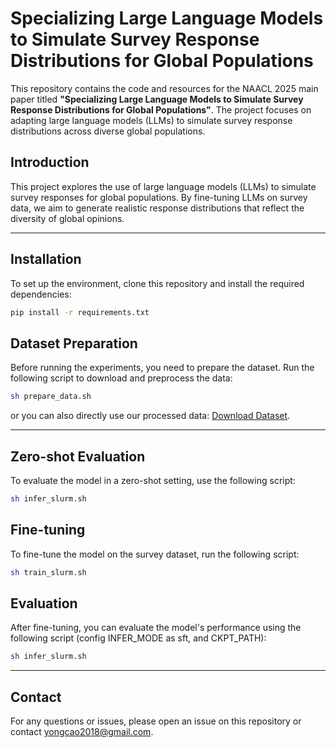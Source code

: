 # Specializing Large Language Models to Simulate Survey Response Distributions for Global Populations

This repository contains the code and resources for the NAACL 2025 main paper titled **"Specializing Large Language Models to Simulate Survey Response Distributions for Global Populations"**. The project focuses on adapting large language models (LLMs) to simulate survey response distributions across diverse global populations.


## Introduction
This project explores the use of large language models (LLMs) to simulate survey responses for global populations. By fine-tuning LLMs on survey data, we aim to generate realistic response distributions that reflect the diversity of global opinions. 

---

## Installation
To set up the environment, clone this repository and install the required dependencies:

```bash
pip install -r requirements.txt
```

## Dataset Preparation
Before running the experiments, you need to prepare the dataset. Run the following script to download and preprocess the data:

```bash
sh prepare_data.sh
```

or you can also directly use our processed data: [Download Dataset](https://drive.google.com/drive/folders/1pijtrk5yW7-KnkLXl9TlNu1J3RAHFMbO?usp=sharing).

---

## Zero-shot Evaluation
To evaluate the model in a zero-shot setting, use the following script:

```bash
sh infer_slurm.sh
```


## Fine-tuning
To fine-tune the model on the survey dataset, run the following script:

```bash
sh train_slurm.sh
```

## Evaluation
After fine-tuning, you can evaluate the model's performance using the following script (config INFER_MODE as sft, and CKPT_PATH):

```bash
sh infer_slurm.sh
```

<!-- ## Citation
If you use this code or dataset in your research, please cite our paper:

```bibtex
@inproceedings{yourcitationkey,
  title={Specializing Large Language Models to Simulate Survey Response Distributions for Global Populations},
  author={Your Name and Co-authors},
  booktitle={Proceedings of the 2025 Conference of the North American Chapter of the Association for Computational Linguistics: Human Language Technologies (NAACL-HLT)},
  year={2025}
}
``` -->

---

## Contact
For any questions or issues, please open an issue on this repository or contact yongcao2018@gmail.com.